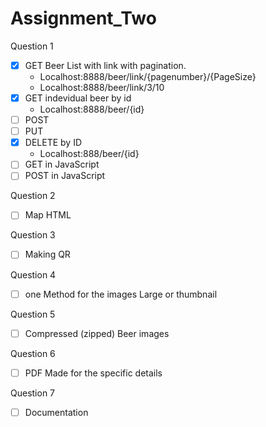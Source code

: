 # Assignment_Two

Question 1

- [x] GET Beer List with link with pagination.
     -   Localhost:8888/beer/link/{pagenumber}/{PageSize}
     -   Localhost:8888/beer/link/3/10
- [x] GET indevidual beer by id
     -   Localhost:8888/beer/{id}
- [ ] POST 
- [ ] PUT
- [x] DELETE by ID
     -    Localhost:888/beer/{id}
- [ ] GET in JavaScript
- [ ] POST in JavaScript

Question 2 

- [ ] Map HTML

Question 3

- [ ] Making QR

Question 4

- [ ] one Method for the images Large or thumbnail

Question 5

- [ ] Compressed (zipped) Beer images

Question 6

- [ ] PDF Made for the specific details

Question 7

- [ ] Documentation
